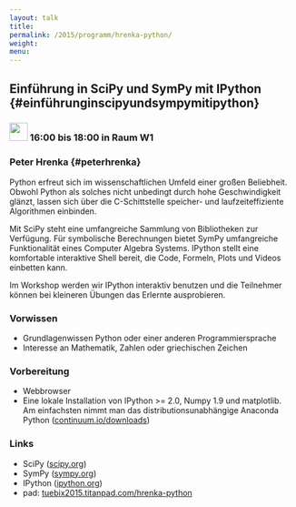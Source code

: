 ```yaml
---
layout: talk
title:
permalink: /2015/programm/hrenka-python/
weight: 
menu:
---
```


## Einführung in SciPy und SymPy mit IPython {#einführunginscipyundsympymitipython}

### <img height = "32" src="../../../images/workshop.svg"> 16:00 bis 18:00 in Raum W1

### Peter Hrenka {#peterhrenka}

Python erfreut sich im wissenschaftlichen Umfeld einer großen Beliebheit.
Obwohl Python als solches nicht unbedingt durch hohe Geschwindigkeit glänzt, lassen sich über die C-Schittstelle speicher- und laufzeiteffiziente Algorithmen einbinden.

Mit SciPy steht eine umfangreiche Sammlung von Bibliotheken zur Verfügung.
Für symbolische Berechnungen bietet SymPy umfangreiche Funktionalität eines Computer Algebra Systems.
IPython stellt eine komfortable interaktive Shell bereit, die Code, Formeln, Plots und Videos einbetten kann.

Im Workshop werden wir IPython interaktiv benutzen und die Teilnehmer können bei kleineren Übungen das Erlernte ausprobieren.

### Vorwissen

- Grundlagenwissen Python oder einer anderen Programmiersprache
- Interesse an Mathematik, Zahlen oder griechischen Zeichen


### Vorbereitung

- Webbrowser
- Eine lokale Installation von IPython >= 2.0, Numpy 1.9 und matplotlib.
Am einfachsten nimmt man das distributionsunabhängige Anaconda Python (<a href="http://continuum.io/downloads" target="_blank">continuum.io/downloads</a>)

### Links

- SciPy (<a href="https://www.scipy.org" target="_blank">scipy.org</a>)
- SymPy (<a href="http://www.sympy.org" target="_blank">sympy.org</a>)
- IPython (<a href="https://ipython.org/" target="_blank">ipython.org</a>)
- pad: <a href="https://tuebix2015.titanpad.com/hrenka-python" target="_blank">tuebix2015.titanpad.com/hrenka-python</a>
